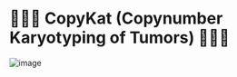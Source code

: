 # 🧬🧬🧬 CopyKat (Copynumber Karyotyping of Tumors) 🧬🧬🧬 
![image](https://github.com/user-attachments/assets/0816113f-83d8-408d-ae72-34202bca1be5)
